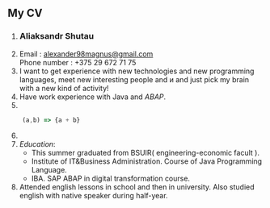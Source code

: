 ## My CV
1. ### **Aliaksandr Shutau**
2. Email :   alexander98magnus@gmail.com  
   Phone number :  +375 29 672 71 75   
3. I want to get experience with new technologies and new programming languages, meet new interesting people and и and just pick my brain with a new kind of activity! 
4. Have work experience with Java and _ABAP_.
5.
``` javascript
    (a,b) => {a + b}
```
6. 
7. *Education*: 
   - This summer graduated from BSUIR( engineering-economic facult ).
   - Institute of IT&Business Administration. Course of Java Programming Language.
   - IBA. SAP ABAP in digital transformation course.
8. Attended english lessons in school and then in university. Also studied english with native speaker during half-year.